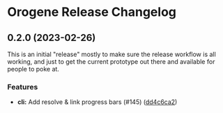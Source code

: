 # Orogene Release Changelog

<a name="0.2.0"></a>
## 0.2.0 (2023-02-26)

This is an initial "release" mostly to make sure the release workflow is all
working, and just to get the current prototype out there and available for
people to poke at.

### Features

* **cli:** Add resolve & link progress bars (#145) ([dd4c6ca2](https://github.com/orogene/orogene/commit/dd4c6ca2f6ef441903d479bcad36d09c86f28612))

